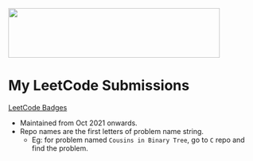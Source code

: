 <img src="https://user-images.githubusercontent.com/31771552/216817592-e8dc187d-bce3-4eac-bb0a-67bacd64613a.png" height=100 width=425>

# My LeetCode Submissions

[LeetCode Badges](https://github.com/alpha74/iLC/blob/main/badges.md)

- Maintained from Oct 2021 onwards.
- Repo names are the first letters of problem name string.
  - Eg: for problem named `Cousins in Binary Tree`, go to `C` repo and find the problem.
